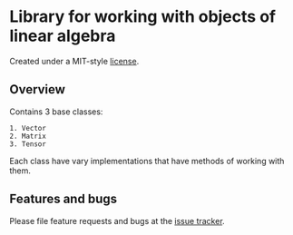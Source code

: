 # Library for working with objects of linear algebra

Created under a MIT-style
[license](https://github.com/YevhenKap/extended_math/blob/master/LICENSE).

## Overview

Contains 3 base classes:

    1. Vector
    2. Matrix
    3. Tensor

Each class have vary implementations that have methods of working with them.

## Features and bugs

Please file feature requests and bugs at the [issue tracker][tracker].

[tracker]: https://github.com/YevhenKap/extended_math/issues